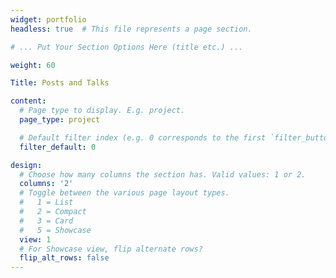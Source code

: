 ```yaml
---
widget: portfolio
headless: true  # This file represents a page section.

# ... Put Your Section Options Here (title etc.) ...

weight: 60

Title: Posts and Talks

content:
  # Page type to display. E.g. project.
  page_type: project

  # Default filter index (e.g. 0 corresponds to the first `filter_button` instance below)
  filter_default: 0

design:
  # Choose how many columns the section has. Valid values: 1 or 2.
  columns: '2'
  # Toggle between the various page layout types.
  #   1 = List
  #   2 = Compact  
  #   3 = Card
  #   5 = Showcase
  view: 1
  # For Showcase view, flip alternate rows?
  flip_alt_rows: false
---
```

